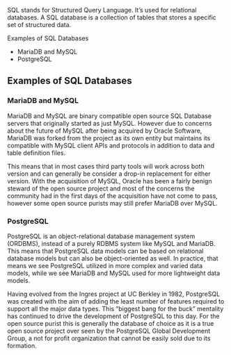 SQL stands for Structured Query Language. It’s used for relational databases. A SQL database is a collection of tables that stores a specific set of structured data.

Examples of SQL Databases

- MariaDB and MySQL
- PostgreSQL

## Examples of SQL Databases
### MariaDB and MySQL
MariaDB and MySQL are binary compatible open source SQL Database servers that originally started as just MySQL. However due to concerns about the future of MySQL after being acquired by Oracle Software, MariaDB was forked from the project as its own entity but maintains its compatible with MySQL client APIs and protocols in addition to data and table definition files. 

This means that in most cases third party tools will work across both version and can generally be consider a drop-in replacement for either version. With the acquisition of MySQL, Oracle has been a fairly benign steward of the open source project and most of the concerns the community had in the first days of the acquisition have not come to pass, however some open source purists may still prefer MariaDB over MySQL.

### PostgreSQL
PostgreSQL is an object-relational database management system (ORDBMS), instead of a purely RDBMS system like MySQL and MariaDB. This means that PostgreSQL data models can be based on relational database models but can also be object-oriented as well. In practice, that means we see PostgreSQL utilized in more complex and varied data models, while we see MariaDB and MySQL used for more lightweight data models.

Having evolved from the Ingres project at UC Berkley in 1982, PostgreSQL was created with the aim of adding the least number of features required to support all the major data types. This “biggest bang for the buck” mentality has continued to drive the development of PostgreSQL to this day. For the open source purist this is generally the database of choice as it is a true open source project over seen by the PostgreSQL Global Development Group, a not for profit organization that cannot be easily sold due to its formation. 